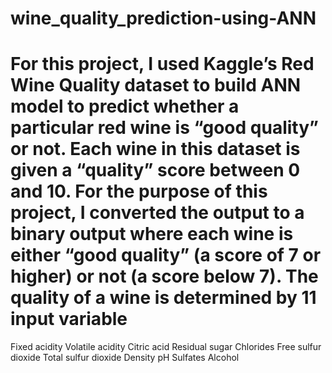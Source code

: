 # wine_quality_prediction-using-ANN
# For this project, I used Kaggle’s Red Wine Quality dataset to build ANN model to predict whether a particular red wine is “good quality” or not. Each wine in this dataset is given a “quality” score between 0 and 10. For the purpose of this project, I converted the output to a binary output where each wine is either “good quality” (a score of 7 or higher) or not (a score below 7). The quality of a wine is determined by 11 input variable 
Fixed acidity
Volatile acidity
Citric acid
Residual sugar
Chlorides
Free sulfur dioxide
Total sulfur dioxide
Density
pH
Sulfates
Alcohol
